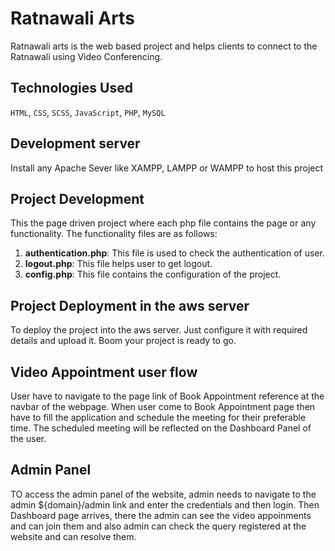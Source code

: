 # Ratnawali Arts
Ratnawali arts is the web based project and helps clients to connect to the Ratnawali using Video Conferencing.

## Technologies Used

`HTML`, `CSS`, `SCSS`, `JavaScript`, `PHP`, `MySQL`

## Development server

Install any Apache Sever like XAMPP, LAMPP or WAMPP to host this project

## Project Development

This the page driven project where each php file contains the page or any functionality. The functionality files are as follows:
  1. **authentication.php**: This file is used to check the authentication of user.
  2. **logout.php**: This file helps user to get logout.
  3. **config.php**: This file contains the configuration of the project.
  
## Project Deployment in the aws server
To deploy the project into the aws server. Just configure it with required details and upload it. Boom your project is ready to go.


## Video Appointment user flow
User have to navigate to the page link of Book Appointment reference at the navbar of the webpage. When user come to Book Appointment page then have to fill the application and schedule the meeting for their preferable time. The scheduled meeting will be reflected on the Dashboard Panel of the user.

## Admin Panel
TO access the admin panel of the website, admin needs to navigate to the admin ${domain}/admin link and enter the credentials and then login. Then Dashboard page arrives, there the admin can see the video appoinments and can join them and also admin can check the query registered at the website and can resolve them.
